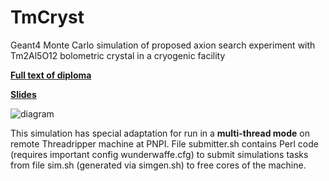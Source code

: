 # TmCryst
Geant4 Monte Carlo simulation of proposed axion search experiment with Tm2Al5O12 bolometric crystal in a cryogenic facility

[**Full text of diploma**](https://drive.google.com/file/d/1n3aV-Zlh3E1LajPKg6iUbh5szMYN4_xi/view?usp=sharing)

[**Slides**](https://drive.google.com/file/d/1SB2glmCQcxf-Wa0hdOwwo5X3TBJDmk98/view?usp=sharing)



![diagram](https://drive.google.com/uc?id=1xKKA12Kedp3nNSaa_j0BpKH4JjYJKhei)

This simulation has special adaptation for run in a **multi-thread mode** on remote Threadripper machine at PNPI. File submitter.sh contains Perl code (requires important config wunderwaffe.cfg) to submit simulations tasks from file sim.sh (generated via simgen.sh) to free cores of the machine.
